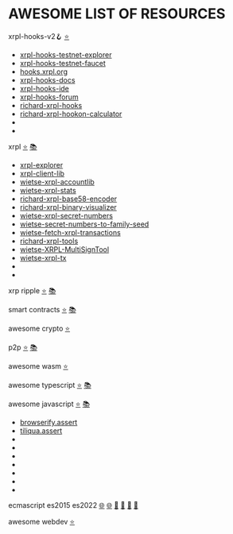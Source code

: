 
# AWESOME LIST OF RESOURCES

xrpl-hooks-v2🪝 [⭐](https://github.com/stars/f1f47a23/lists/xrpl-hooks)<br>

- [xrpl-hooks-testnet-explorer](https://hooks-testnet-v2-explorer.xrpl-labs.com/)
- [xrpl-hooks-testnet-faucet](https://hooks-testnet-v2.xrpl-labs.com/)
- [hooks.xrpl.org](https://hooks.xrpl.org/)
- [xrpl-hooks-docs](https://xrpl-hooks.readme.io/)
- [xrpl-hooks-ide](https://hooks-builder.xrpl.org/develop)
- [xrpl-hooks-forum](https://github.com/XRPLF/Hooks/discussions)
- [richard-xrpl-hooks](https://github.com/RichardAH/xrpl.js)
- [richard-xrpl-hookon-calculator](https://github.com/RichardAH/xrpl-hookon-calculator)
- []()
- []()





xrpl [⭐](https://github.com/stars/f1f47a23/lists/xrpl) [📚](https://github.com/topics/xrpl)<br>

- [xrpl-explorer](https://explorer.xrplf.org/)
- [xrpl-client-lib](https://github.com/XRPLF/xrpl.js)
- [wietse-xrpl-accountlib](https://github.com/WietseWind/xrpl-accountlib)
- [wietse-xrpl-stats](https://github.com/WietseWind/xrp-ledgerstats)
- [richard-xrpl-base58-encoder](https://richardah.github.io/xrpl-base58-tool/)
- [richard-xrpl-binary-visualizer](https://richardah.github.io/xrpl-binary-visualizer/)
- [wietse-xrpl-secret-numbers](https://github.com/WietseWind/xrpl-secret-numbers)
- [wietse-secret-numbers-to-family-seed](https://github.com/WietseWind/secret-numbers-to-family-seed)
- [wietse-fetch-xrpl-transactions](https://github.com/WietseWind/fetch-xrpl-transactions)
- [richard-xrpl-tools](https://github.com/RichardAH/xrpl-tools)
- [wietse-XRPL-MultiSignTool](https://github.com/WietseWind/XRPL-MultiSignTool)
- [wietse-xrpl-tx](https://github.com/XRPL-Labs/XrplTxData)
- []()
- []()



xrp ripple [⭐](https://github.com/stars/f1f47a23/lists/ripple-xrp-ecosystem) [📚](https://github.com/topics/xrp)<br>

smart contracts [⭐](https://github.com/stars/f1f47a23/lists/smart-contracts-dapps) [📚](https://github.com/topics/ethereum)<br>

awesome crypto [⭐](https://github.com/stars/f1f47a23/lists/awesome-crypto)<br>

p2p [⭐](https://github.com/stars/f1f47a23/lists/p2p-holochain) [📚](https://github.com/topics/p2p)<br>

awesome wasm [⭐](https://github.com/stars/f1f47a23/lists/awesome-wasm)<br>

awesome typescript [⭐](https://github.com/stars/f1f47a23/lists/awesome-typescript) [📚](https://github.com/topics/typescript)<br>

awesome javascript [⭐](https://github.com/stars/f1f47a23/lists/awesome-javascript) [📚](https://github.com/topics/javascript)<br>

- [browserify.assert](https://github.com/browserify/commonjs-assert)
- [tiliqua.assert](https://github.com/Tiliqua/assert-js)
- []()
- []()
- []()
- []()
- []()
- []()
- []()



ecmascript es2015 es2022 [🌐](https://yagmurcetintas.com/journal/whats-new-in-es2022) [🌐](https://dev.to/jasmin/whats-new-in-es2022-1de6) 
 [🧰](https://deliciousinsights.github.io/confoo-es2022/#/mainTitle) [🧰](https://github.com/sudheerj/ECMAScript-features) [🧰](https://github.com/tc39/proposals) [🧰](https://github.com/daumann/ECMAScript-new-features-list)<br>

awesome webdev [⭐](https://github.com/stars/f1f47a23/lists/awesome-webdev)<br>

<br><br>


